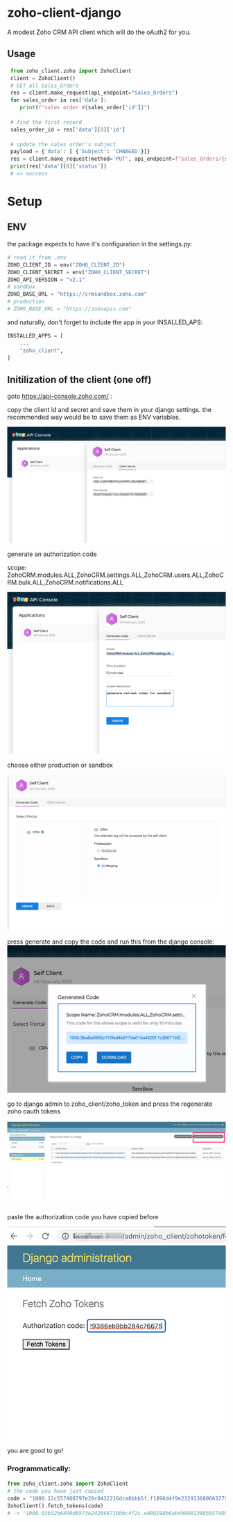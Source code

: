 # zoho-client-django

A modest Zoho CRM API client which will do the oAuth2 for you.

## Usage

```python
 from zoho_client.zoho import ZohoClient
 client = ZohoClient()
 # GET all Sales_Orders
 res = client.make_request(api_endpoint="Sales_Orders")
 for sales_order in res['data']:
    print(f"sales order #{sales_order['id']}")

 # find the first record
 sales_order_id = res['data'][0]['id']

 # update the sales order's subject
 payload = {'data': [ {'Subject': 'CHNAGED'}]}
 res = client.make_request(method='PUT', api_endpoint=f"Sales_Orders/{sales_order_id}", data=payload)
 print(res['data'][0]['status'])
 # => success

```

# Setup

## ENV

the package expects to have it's configuration in the settings.py:

```python
# read it from .env
ZOHO_CLIENT_ID = env("ZOHO_CLIENT_ID")
ZOHO_CLIENT_SECRET = env("ZOHO_CLIENT_SECRET")
ZOHO_API_VERSION = "v2.1"
# sandbox
ZOHO_BASE_URL = "https://crmsandbox.zoho.com"
# production
# ZOHO_BASE_URL = "https://zohoapis.com"
```

and naturally, don't forget to include the app in your INSALLED_APS:

```python
INSTALLED_APPS = [
    ...
    "zoho_client",
]

```

## Initilization of the client (one off)

goto https://api-console.zoho.com/ :

copy the client id and secret and save them in your django settings. the recommended way would be to save them as ENV variables.

![step 1](images/01_zoho.png)

generate an authorization code

scope:
ZohoCRM.modules.ALL,ZohoCRM.settings.ALL,ZohoCRM.users.ALL,ZohoCRM.bulk.ALL,ZohoCRM.notifications.ALL

![step 2](images/02_zoho.png)

choose either production or sandbox

![step 3](images/03_zoho.png)

press generate and copy the code and run this from the django console:
![step 4](images/04_zoho.png)

go to django admin to zoho_client/zoho_token and press the regenerate zoho oauth tokens

![step 5](images/06_django_admin.png)

paste the authorization code you have copied before

![step 6](images/05_django_admin.png)

you are good to go!

### Programmatically:

```python
from zoho_client.zoho import ZohoClient
# the code you have just copied
code = "1000.12c557408797e20c8432216dca0bbb5f.f1896d4f9e2329136806637798859a99"
ZohoClient().fetch_tokens(code)
# -> '1000.03b32b6490d8573e242664710bbc4f2c.e009198b6ab4b89013485657409e4913'
```
